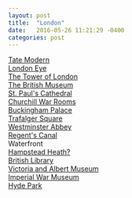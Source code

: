 ```yaml
---
layout: post
title:  "London"
date:   2016-05-26 11:21:29 -0400
categories: post
---
```


<html>
<body>
<font>

<a href="http://www.tate.org.uk/visit/tate-modern">Tate Modern</a>
<br>
<a href="https://www.londoneye.com/">London Eye</a>
<br>
<a href="http://www.hrp.org.uk/tower-of-london/">The Tower of London</a>
<br>
<a href="http://www.britishmuseum.org/">The British Museum</a>
<br>
<a href="https://www.stpauls.co.uk/">St. Paul's Cathedral</a>
<br>
<a href="http://www.iwm.org.uk/visits/churchill-war-rooms">Churchill War Rooms</a>
<br>
<a href="https://www.royal.uk/royal-residences-buckingham-palace">Buckingham Palace</a>
<br>
<a href="https://www.london.gov.uk/about-us/our-building-and-squares/trafalgar-square">Trafalger Square</a>
<br>
<a href="http://www.westminster-abbey.org/">Westminster Abbey</a>
<br>
<a href="http://www.visitlondon.com/discover-london/london-areas/central/regents-canal">Regent's Canal</a>
<br>
Waterfront
<br>
<a href="http://www.cityoflondon.gov.uk/things-to-do/green-spaces/hampstead-heath/Pages/default.aspx">Hampstead Heath?</a>
<br>
<a href="http://www.bl.uk/">British Library</a>
<br>
<a href="https://www.vam.ac.uk/">Victoria and Albert Museum</a>
<br>
<a href="http://www.iwm.org.uk/">Imperial War Museum</a>
<br>
<a href="https://www.royalparks.org.uk/parks/hyde-park">Hyde Park</a>

</font>
</body>
</html>
